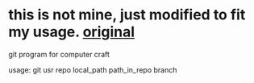 # this is not mine, just modified to fit my usage. [original]([https://pages.github.com/](http://www.computercraft.info/forums2/index.php?/topic/4072-github-repository-downloader/)http://www.computercraft.info/forums2/index.php?/topic/4072-github-repository-downloader/)
git program for computer craft

usage:
git usr repo local_path path_in_repo branch
